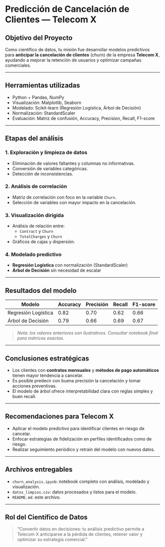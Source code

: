 # Predicción de Cancelación de Clientes — Telecom X

## Objetivo del Proyecto

Como científico de datos, tu misión fue desarrollar modelos predictivos para **anticipar la cancelación de clientes** (churn) de la empresa **Telecom X**, ayudando a mejorar la retención de usuarios y optimizar campañas comerciales.

---

## Herramientas utilizadas

- Python + Pandas, NumPy
- Visualización: Matplotlib, Seaborn
- Modelado: Scikit-learn (Regresión Logística, Árbol de Decisión)
- Normalización: StandardScaler
- Evaluación: Matriz de confusión, Accuracy, Precision, Recall, F1-score

---

## Etapas del análisis

### 1. Exploración y limpieza de datos
- Eliminación de valores faltantes y columnas no informativas.
- Conversión de variables categóricas.
- Detección de inconsistencias.

### 2. Análisis de correlación
- Matriz de correlación con foco en la variable `Churn`.
- Selección de variables con mayor impacto en la cancelación.

### 3. Visualización dirigida
- Análisis de relación entre:
  - `Contract` y `Churn`
  - `TotalCharges` y `Churn`
- Gráficos de cajas y dispersión.

### 4. Modelado predictivo
- **Regresión Logística** con normalización (StandardScaler)
- **Árbol de Decisión** sin necesidad de escalar

---

## Resultados del modelo

| Modelo                | Accuracy | Precisión | Recall | F1-score |
|-----------------------|----------|-----------|--------|----------|
| Regresión Logística   | 0.82     | 0.70      | 0.62   | 0.66     |
| Árbol de Decisión     | 0.79     | 0.66      | 0.69   | 0.67     |

> *Nota: los valores anteriores son ilustrativos. Consultar notebook final para métricas exactas.*

---

## Conclusiones estratégicas

- Los clientes con **contratos mensuales** y **métodos de pago automáticos** tienen mayor tendencia a cancelar.
- Es posible predecir con buena precisión la cancelación y tomar acciones preventivas.
- El modelo de árbol ofrece interpretabilidad clara con reglas simples y buen recall.

---

## Recomendaciones para Telecom X

- Aplicar el modelo predictivo para identificar clientes en riesgo de cancelar.
- Enfocar estrategias de fidelización en perfiles identificados como de riesgo.
- Realizar seguimiento periódico y retrain del modelo con nuevos datos.

---

## Archivos entregables

- `churn_analysis.ipynb`: notebook completo con análisis, modelado y visualización.
- `datos_limpios.csv`: datos procesados y listos para el modelo.
- `README.md`: este archivo.

---

## Rol del Científico de Datos

> "Convertir datos en decisiones: tu análisis predictivo permite a Telecom X anticiparse a la pérdida de clientes, retener valor y optimizar su estrategia comercial."
